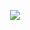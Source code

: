 

<p align="center">
  <img src="![](https://media.tenor.com/XasjKGMk_wAAAAAC/load-loading.gif)" />
</p>

